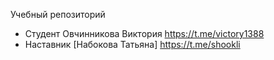 Учебный репозиторий

* Студент Овчинникова Виктория https://t.me/victory1388
* Наставник [Набокова Татьяна] https://t.me/shookli
